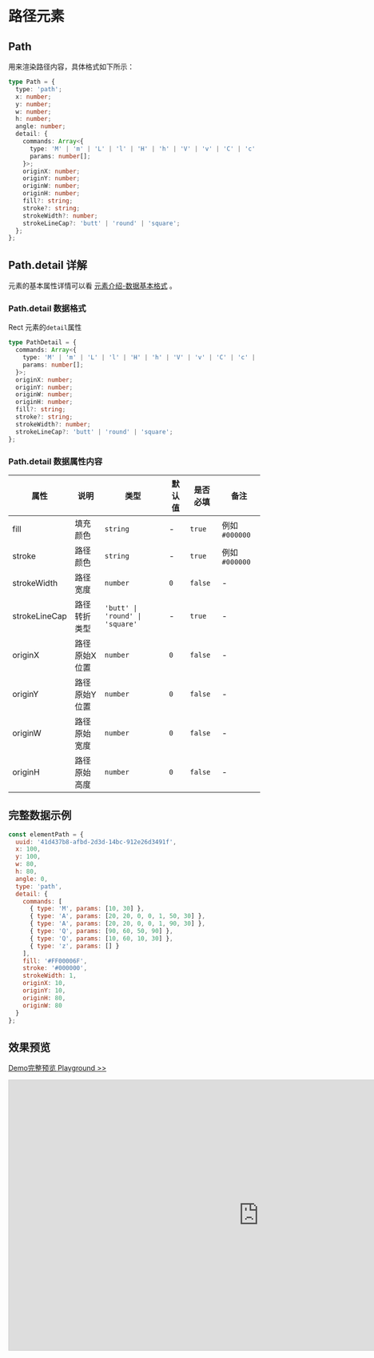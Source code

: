 # 路径元素

## Path

用来渲染路径内容，具体格式如下所示：

```ts
type Path = {
  type: 'path';
  x: number;
  y: number;
  w: number;
  h: number;
  angle: number;
  detail: {
    commands: Array<{
      type: 'M' | 'm' | 'L' | 'l' | 'H' | 'h' | 'V' | 'v' | 'C' | 'c' | 'S' | 's' | 'Q' | 'q' | 'T' | 't' | 'A' | 'a' | 'Z' | 'z';
      params: number[];
    }>;
    originX: number;
    originY: number;
    originW: number;
    originH: number;
    fill?: string;
    stroke?: string;
    strokeWidth?: number;
    strokeLineCap?: 'butt' | 'round' | 'square';
  };
};
```

## Path.detail 详解

元素的基本属性详情可以看 [元素介绍-数据基本格式](./info.md#数据基本格式) 。

### Path.detail 数据格式

Rect 元素的`detail`属性

```ts
type PathDetail = {
  commands: Array<{
    type: 'M' | 'm' | 'L' | 'l' | 'H' | 'h' | 'V' | 'v' | 'C' | 'c' | 'S' | 's' | 'Q' | 'q' | 'T' | 't' | 'A' | 'a' | 'Z' | 'z';
    params: number[];
  }>;
  originX: number;
  originY: number;
  originW: number;
  originH: number;
  fill?: string;
  stroke?: string;
  strokeWidth?: number;
  strokeLineCap?: 'butt' | 'round' | 'square';
};
```

### Path.detail 数据属性内容

| 属性          | 说明          | 类型                            | 默认值 | 是否必填 | 备注           |
| ------------- | ------------- | ------------------------------- | ------ | -------- | -------------- |
| fill          | 填充颜色      | `string`                        | -      | `true`   | 例如 `#000000` |
| stroke        | 路径颜色      | `string`                        | -      | `true`   | 例如 `#000000` |
| strokeWidth   | 路径宽度      | `number`                        | `0`    | `false`  | -              |
| strokeLineCap | 路径转折类型  | `'butt' \| 'round' \| 'square'` | -      | `true`   | -              |
| originX       | 路径原始X位置 | `number`                        | `0`    | `false`  | -              |
| originY       | 路径原始Y位置 | `number`                        | `0`    | `false`  | -              |
| originW       | 路径原始宽度  | `number`                        | `0`    | `false`  | -              |
| originH       | 路径原始高度  | `number`                        | `0`    | `false`  | -              |

## 完整数据示例

```js
const elementPath = {
  uuid: '41d437b8-afbd-2d3d-14bc-912e26d3491f',
  x: 100,
  y: 100,
  w: 80,
  h: 80,
  angle: 0,
  type: 'path',
  detail: {
    commands: [
      { type: 'M', params: [10, 30] },
      { type: 'A', params: [20, 20, 0, 0, 1, 50, 30] },
      { type: 'A', params: [20, 20, 0, 0, 1, 90, 30] },
      { type: 'Q', params: [90, 60, 50, 90] },
      { type: 'Q', params: [10, 60, 10, 30] },
      { type: 'z', params: [] }
    ],
    fill: '#FF00006F',
    stroke: '#000000',
    strokeWidth: 1,
    originX: 10,
    originY: 10,
    originH: 80,
    originW: 80
  }
};
```

## 效果预览

[Demo完整预览 Playground >>](https://idraw.js.org/playground/?demo=elem-path)

<iframe class="idraw-playground-preview" 
    src="https://idraw.js.org/playground/?demo=elem-path&header=false&sider=false&default-editor-split=50" 
    width="1000" height="540" frameborder="no" border="0"
    style="border: 1px solid #cecece; margin: 0px auto;"
  ></iframe>

